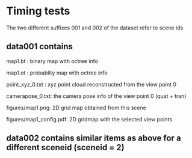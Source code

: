 # Timing tests

The two different suffixes 001 and 002 of the dataset refer to scene ids

## data001 contains 
map1.bt :           binary map with octree info

map1.ot :           probablity map with octree info

point_xyz_0.txt :   xyz point cloud reconstructed from the view point 0

camerapose_0.txt:   the camera pose info of the view point 0 (quat + tran)

figures/map1.png:   2D grid map obtained from this scene

figures/map1_config.pdf:  2D gridmap with the selected view points  

## data002 contains similar items as above for a different sceneid (sceneid = 2)


